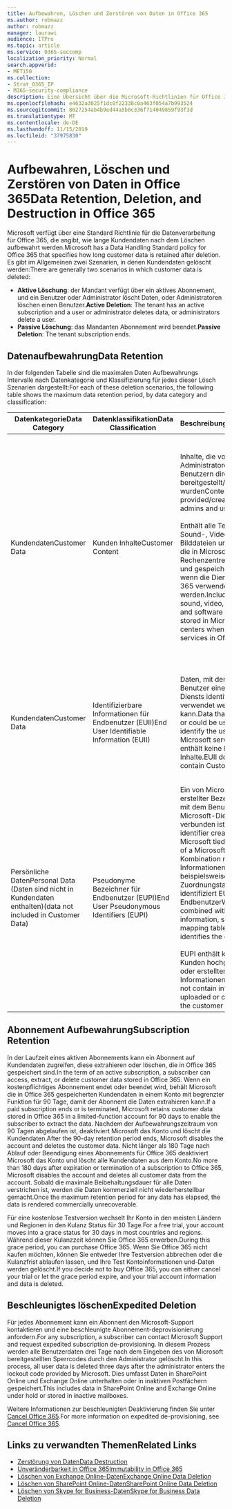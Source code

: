 ```yaml
---
title: Aufbewahren, Löschen und Zerstören von Daten in Office 365
ms.author: robmazz
author: robmazz
manager: laurawi
audience: ITPro
ms.topic: article
ms.service: O365-seccomp
localization_priority: Normal
search.appverid:
- MET150
ms.collection:
- Strat_O365_IP
- M365-security-compliance
description: Eine Übersicht über die Microsoft-Richtlinien für Office 365 zur Aufbewahrung, Löschung und Vernichtung von Daten.
ms.openlocfilehash: e4632a3025f1dc0f22338c0a463f054a7b993524
ms.sourcegitcommit: 8027254ab4b9ed44a5b0c336f714049859f93f3d
ms.translationtype: MT
ms.contentlocale: de-DE
ms.lasthandoff: 11/15/2019
ms.locfileid: "37975830"
---
```

# <a name="data-retention-deletion-and-destruction-in-office-365"></a><span data-ttu-id="d1de3-103">Aufbewahren, Löschen und Zerstören von Daten in Office 365</span><span class="sxs-lookup"><span data-stu-id="d1de3-103">Data Retention, Deletion, and Destruction in Office 365</span></span>

<span data-ttu-id="d1de3-104">Microsoft verfügt über eine Standard Richtlinie für die Datenverarbeitung für Office 365, die angibt, wie lange Kundendaten nach dem Löschen aufbewahrt werden.</span><span class="sxs-lookup"><span data-stu-id="d1de3-104">Microsoft has a Data Handling Standard policy for Office 365 that specifies how long customer data is retained after deletion.</span></span> <span data-ttu-id="d1de3-105">Es gibt im Allgemeinen zwei Szenarien, in denen Kundendaten gelöscht werden:</span><span class="sxs-lookup"><span data-stu-id="d1de3-105">There are generally two scenarios in which customer data is deleted:</span></span>

- <span data-ttu-id="d1de3-106">**Aktive Löschung**: der Mandant verfügt über ein aktives Abonnement, und ein Benutzer oder Administrator löscht Daten, oder Administratoren löschen einen Benutzer.</span><span class="sxs-lookup"><span data-stu-id="d1de3-106">**Active Deletion**: The tenant has an active subscription and a user or administrator deletes data, or administrators delete a user.</span></span>
- <span data-ttu-id="d1de3-107">**Passive Löschung**: das Mandanten Abonnement wird beendet.</span><span class="sxs-lookup"><span data-stu-id="d1de3-107">**Passive Deletion**: The tenant subscription ends.</span></span>

## <a name="data-retention"></a><span data-ttu-id="d1de3-108">Datenaufbewahrung</span><span class="sxs-lookup"><span data-stu-id="d1de3-108">Data Retention</span></span>

<span data-ttu-id="d1de3-109">In der folgenden Tabelle sind die maximalen Daten Aufbewahrungs Intervalle nach Datenkategorie und Klassifizierung für jedes dieser Lösch Szenarien dargestellt:</span><span class="sxs-lookup"><span data-stu-id="d1de3-109">For each of these deletion scenarios, the following table shows the maximum data retention period, by data category and classification:</span></span>

| <span data-ttu-id="d1de3-110">Datenkategorie</span><span class="sxs-lookup"><span data-stu-id="d1de3-110">Data Category</span></span> | <span data-ttu-id="d1de3-111">Datenklassifikation</span><span class="sxs-lookup"><span data-stu-id="d1de3-111">Data Classification</span></span> | <span data-ttu-id="d1de3-112">Beschreibung</span><span class="sxs-lookup"><span data-stu-id="d1de3-112">Description</span></span> | <span data-ttu-id="d1de3-113">Beispiele</span><span class="sxs-lookup"><span data-stu-id="d1de3-113">Examples</span></span> | <span data-ttu-id="d1de3-114">Aufbewahrungszeitraum</span><span class="sxs-lookup"><span data-stu-id="d1de3-114">Retention Period</span></span> |
|-----------------|-----------------|-----------------|----------------------------------|-------------------------------|
| <span data-ttu-id="d1de3-115">Kundendaten</span><span class="sxs-lookup"><span data-stu-id="d1de3-115">Customer Data</span></span> | <span data-ttu-id="d1de3-116">Kunden Inhalte</span><span class="sxs-lookup"><span data-stu-id="d1de3-116">Customer Content</span></span>| <span data-ttu-id="d1de3-117">Inhalte, die von Administratoren und Benutzern direkt bereitgestellt/erstellt wurden</span><span class="sxs-lookup"><span data-stu-id="d1de3-117">Content directly provided/created by admins and users</span></span> <br><br> <span data-ttu-id="d1de3-118">Enthält alle Text-, Sound-, Video-, Bilddateien und Software, die in Microsoft-Rechenzentren erstellt und gespeichert werden, wenn die Dienste in Office 365 verwendet werden.</span><span class="sxs-lookup"><span data-stu-id="d1de3-118">Includes all text, sound, video, image files, and software created and stored in Microsoft data centers when using the services in Office 365</span></span> | <span data-ttu-id="d1de3-119">Beispiele für die am häufigsten verwendeten Office 365 Anwendungen, die Benutzern das Erstellen von Daten ermöglichen, sind Word, Excel, PowerPoint, Outlook und OneNote.</span><span class="sxs-lookup"><span data-stu-id="d1de3-119">Examples of the most commonly used Office 365 applications that allow users to author data include Word, Excel, PowerPoint, Outlook, and OneNote</span></span> <br><br> <span data-ttu-id="d1de3-120">Kunden Inhalte enthalten auch kundeneigene/bereitgestellte Geheimnisse (Kennwörter, Zertifikate, Verschlüsselungsschlüssel, Speicherschlüssel)</span><span class="sxs-lookup"><span data-stu-id="d1de3-120">Customer content also includes customer-owned/provided secrets (passwords, certificates, encryption keys, storage keys)</span></span> | <span data-ttu-id="d1de3-121">**Aktives Lösch Szenario:** höchstens 30 Tage</span><span class="sxs-lookup"><span data-stu-id="d1de3-121">**Active Deletion Scenario:** at most 30 days</span></span> <br><br> <span data-ttu-id="d1de3-122">**Szenario für passive Löschung:** höchstens 180 Tage</span><span class="sxs-lookup"><span data-stu-id="d1de3-122">**Passive Deletion Scenario:** at most 180 days</span></span> |
| <span data-ttu-id="d1de3-123">Kundendaten</span><span class="sxs-lookup"><span data-stu-id="d1de3-123">Customer Data</span></span> | <span data-ttu-id="d1de3-124">Identifizierbare Informationen für Endbenutzer (EUII)</span><span class="sxs-lookup"><span data-stu-id="d1de3-124">End User Identifiable Information (EUII)</span></span> | <span data-ttu-id="d1de3-125">Daten, mit denen der Benutzer eines Microsoft-Diensts identifiziert oder verwendet werden kann.</span><span class="sxs-lookup"><span data-stu-id="d1de3-125">Data that identifies or could be used to identify the user of a Microsoft service.</span></span> <span data-ttu-id="d1de3-126">EUII enthält keine Kunden Inhalte.</span><span class="sxs-lookup"><span data-stu-id="d1de3-126">EUII does not contain Customer content</span></span> | <span data-ttu-id="d1de3-127">Benutzername oder Anzeigename (Domäne \ Benutzername)</span><span class="sxs-lookup"><span data-stu-id="d1de3-127">User name or display name (DOMAIN\UserName)</span></span> <br><br> <span data-ttu-id="d1de3-128">Benutzerprinzipalname (Name@Domain)</span><span class="sxs-lookup"><span data-stu-id="d1de3-128">User principal name (name@domain)</span></span> <br><br>  <span data-ttu-id="d1de3-129">Benutzerspezifische IP-Adressen</span><span class="sxs-lookup"><span data-stu-id="d1de3-129">User-specific IP addresses</span></span> | <span data-ttu-id="d1de3-130">**Aktives Lösch Szenario:** höchstens 180 Tage (nur eine mandantenadministrator Aktion)</span><span class="sxs-lookup"><span data-stu-id="d1de3-130">**Active Deletion Scenario:** at most 180 days (only a tenant administrator action)</span></span> <br><br> <span data-ttu-id="d1de3-131">**Szenario für passive Löschung:** höchstens 180 Tage</span><span class="sxs-lookup"><span data-stu-id="d1de3-131">**Passive Deletion Scenario:** at most 180 days</span></span> |
| <span data-ttu-id="d1de3-132">Persönliche Daten</span><span class="sxs-lookup"><span data-stu-id="d1de3-132">Personal Data</span></span> <br> <span data-ttu-id="d1de3-133">(Daten sind nicht in Kundendaten enthalten)</span><span class="sxs-lookup"><span data-stu-id="d1de3-133">(data not included in Customer Data)</span></span> | <span data-ttu-id="d1de3-134">Pseudonyme Bezeichner für Endbenutzer (EUPI)</span><span class="sxs-lookup"><span data-stu-id="d1de3-134">End User Pseudonymous Identifiers (EUPI)</span></span> | <span data-ttu-id="d1de3-135">Ein von Microsoft erstellter Bezeichner, der mit dem Benutzer eines Microsoft-Diensts verbunden ist.</span><span class="sxs-lookup"><span data-stu-id="d1de3-135">An identifier created by Microsoft tied to the user of a Microsoft service.</span></span> <span data-ttu-id="d1de3-136">In Kombination mit anderen Informationen, beispielsweise einer Zuordnungstabelle, identifiziert EUPI den Endbenutzer</span><span class="sxs-lookup"><span data-stu-id="d1de3-136">When combined with other information, such as a mapping table, EUPI identifies the end user</span></span> <br><br> <span data-ttu-id="d1de3-137">EUPI enthält keine vom Kunden hochgeladenen oder erstellten Informationen.</span><span class="sxs-lookup"><span data-stu-id="d1de3-137">EUPI does not contain information uploaded or created by the customer</span></span> | <span data-ttu-id="d1de3-138">Benutzer-GUIDs, PUIDs oder SIDs</span><span class="sxs-lookup"><span data-stu-id="d1de3-138">User GUIDs, PUIDs, or SIDs</span></span> <br><br> <span data-ttu-id="d1de3-139">Sitzungs-IDs</span><span class="sxs-lookup"><span data-stu-id="d1de3-139">Session IDs</span></span> | <span data-ttu-id="d1de3-140">**Aktives Lösch Szenario:** höchstens 30 Tage</span><span class="sxs-lookup"><span data-stu-id="d1de3-140">**Active Deletion Scenario:** at most 30 days</span></span> <br><br> <span data-ttu-id="d1de3-141">**Szenario für passive Löschung:** höchstens 180 Tage</span><span class="sxs-lookup"><span data-stu-id="d1de3-141">**Passive Deletion Scenario:** at most 180 days</span></span> |

## <a name="subscription-retention"></a><span data-ttu-id="d1de3-142">Abonnement Aufbewahrung</span><span class="sxs-lookup"><span data-stu-id="d1de3-142">Subscription Retention</span></span>

<span data-ttu-id="d1de3-143">In der Laufzeit eines aktiven Abonnements kann ein Abonnent auf Kundendaten zugreifen, diese extrahieren oder löschen, die in Office 365 gespeichert sind.</span><span class="sxs-lookup"><span data-stu-id="d1de3-143">In the term of an active subscription, a subscriber can access, extract, or delete customer data stored in Office 365.</span></span> <span data-ttu-id="d1de3-144">Wenn ein kostenpflichtiges Abonnement endet oder beendet wird, behält Microsoft die in Office 365 gespeicherten Kundendaten in einem Konto mit begrenzter Funktion für 90 Tage, damit der Abonnent die Daten extrahieren kann.</span><span class="sxs-lookup"><span data-stu-id="d1de3-144">If a paid subscription ends or is terminated, Microsoft retains customer data stored in Office 365 in a limited-function account for 90 days to enable the subscriber to extract the data.</span></span> <span data-ttu-id="d1de3-145">Nachdem der Aufbewahrungszeitraum von 90 Tagen abgelaufen ist, deaktiviert Microsoft das Konto und löscht die Kundendaten.</span><span class="sxs-lookup"><span data-stu-id="d1de3-145">After the 90-day retention period ends, Microsoft disables the account and deletes the customer data.</span></span> <span data-ttu-id="d1de3-146">Nicht länger als 180 Tage nach Ablauf oder Beendigung eines Abonnements für Office 365 deaktiviert Microsoft das Konto und löscht alle Kundendaten aus dem Konto.</span><span class="sxs-lookup"><span data-stu-id="d1de3-146">No more than 180 days after expiration or termination of a subscription to Office 365, Microsoft disables the account and deletes all customer data from the account.</span></span> <span data-ttu-id="d1de3-147">Sobald die maximale Beibehaltungsdauer für alle Daten verstrichen ist, werden die Daten kommerziell nicht wiederherstellbar gemacht.</span><span class="sxs-lookup"><span data-stu-id="d1de3-147">Once the maximum retention period for any data has elapsed, the data is rendered commercially unrecoverable.</span></span>

<span data-ttu-id="d1de3-148">Für eine ﻿kostenlose Testversion wechselt Ihr Konto in den meisten Ländern und Regionen in den Kulanz Status für 30 Tage.</span><span class="sxs-lookup"><span data-stu-id="d1de3-148">For a free trial, your account moves into a grace status for 30 days in most countries and regions.</span></span> <span data-ttu-id="d1de3-149">Während dieser Kulanzzeit können Sie Office 365 erwerben.</span><span class="sxs-lookup"><span data-stu-id="d1de3-149">During this grace period, you can purchase Office 365.</span></span> <span data-ttu-id="d1de3-150">Wenn Sie Office 365 nicht kaufen möchten, können Sie entweder Ihre Testversion abbrechen oder die Kulanzfrist ablaufen lassen, und Ihre Test Kontoinformationen und-Daten werden gelöscht.</span><span class="sxs-lookup"><span data-stu-id="d1de3-150">If you decide not to buy Office 365, you can either cancel your trial or let the grace period expire, and your trial account information and data is deleted.</span></span>

## <a name="expedited-deletion"></a><span data-ttu-id="d1de3-151">Beschleunigtes löschen</span><span class="sxs-lookup"><span data-stu-id="d1de3-151">Expedited Deletion</span></span>

<span data-ttu-id="d1de3-152">Für jedes Abonnement kann ein Abonnent den Microsoft-Support kontaktieren und eine beschleunigte Abonnement-deprovisionierung anfordern.</span><span class="sxs-lookup"><span data-stu-id="d1de3-152">For any subscription, a subscriber can contact Microsoft Support and request expedited subscription de-provisioning.</span></span> <span data-ttu-id="d1de3-153">In diesem Prozess werden alle Benutzerdaten drei Tage nach dem Eingeben des von Microsoft bereitgestellten Sperrcodes durch den Administrator gelöscht.</span><span class="sxs-lookup"><span data-stu-id="d1de3-153">In this process, all user data is deleted three days after the administrator enters the lockout code provided by Microsoft.</span></span> <span data-ttu-id="d1de3-154">Dies umfasst Daten in SharePoint Online und Exchange Online unterhalten oder in inaktiven Postfächern gespeichert.</span><span class="sxs-lookup"><span data-stu-id="d1de3-154">This includes data in SharePoint Online and Exchange Online under hold or stored in inactive mailboxes.</span></span>

<span data-ttu-id="d1de3-155">Weitere Informationen zur beschleunigten Deaktivierung finden Sie unter [Cancel Office 365](https://support.office.com/article/Cancel-Office-365-for-business-b1bc0bef-4608-4601-813a-cdd9f746709a).</span><span class="sxs-lookup"><span data-stu-id="d1de3-155">For more information on expedited de-provisioning, see [Cancel Office 365](https://support.office.com/article/Cancel-Office-365-for-business-b1bc0bef-4608-4601-813a-cdd9f746709a).</span></span>

## <a name="related-links"></a><span data-ttu-id="d1de3-156">Links zu verwandten Themen</span><span class="sxs-lookup"><span data-stu-id="d1de3-156">Related Links</span></span>

- [<span data-ttu-id="d1de3-157">Zerstörung von Daten</span><span class="sxs-lookup"><span data-stu-id="d1de3-157">Data Destruction</span></span>](office-365-data-destruction.md)
- [<span data-ttu-id="d1de3-158">Unveränderbarkeit in Office 365</span><span class="sxs-lookup"><span data-stu-id="d1de3-158">Immutability in Office 365</span></span>](office-365-data-immutability.md)
- [<span data-ttu-id="d1de3-159">Löschen von Exchange Online-Daten</span><span class="sxs-lookup"><span data-stu-id="d1de3-159">Exchange Online Data Deletion</span></span>](office-365-exchange-online-data-deletion.md)
- [<span data-ttu-id="d1de3-160">Löschen von SharePoint Online-Daten</span><span class="sxs-lookup"><span data-stu-id="d1de3-160">SharePoint Online Data Deletion</span></span>](office-365-sharepoint-online-data-deletion.md)
- [<span data-ttu-id="d1de3-161">Löschen von Skype for Business-Daten</span><span class="sxs-lookup"><span data-stu-id="d1de3-161">Skype for Business Data Deletion</span></span>](office-365-skype-data-deletion.md)